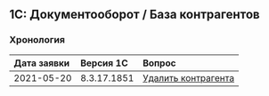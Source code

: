 ## 1С: Документооборот / База контрагентов

### Хронология

|Дата заявки|Версия 1С|Вопрос
|:--- |:--- |:--- 
|2021-05-20|8.3.17.1851|[Удалить контрагента](remove-counterparty)

